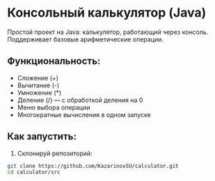 # Консольный калькулятор (Java)

Простой проект на Java: калькулятор, работающий через консоль. Поддерживает базовые арифметические операции.

## Функциональность:
- Сложение (+)
- Вычитание (-)
- Умножение (*)
- Деление (/) — с обработкой деления на 0
- Меню выбора операции
- Многократные вычисления в одном запуске

## Как запустить:
1. Склонируй репозиторий:
```bash
git clone https://github.com/KazarinovSU/calculator.git
cd calculator/src
